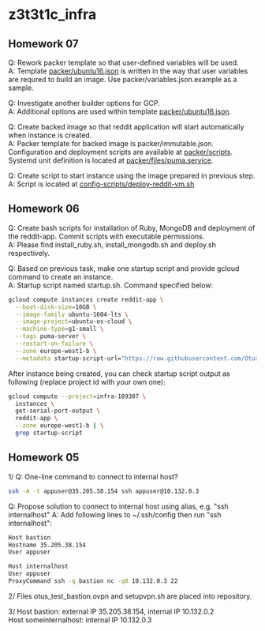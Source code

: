 # z3t3t1c_infra

## Homework 07
Q: Rework packer template so that user-defined variables will be used.  
A: Template [packer/ubuntu16.json](/packer/ubuntu16.json) is written in the way that user variables are requred to build an image. Use packer/variables.json.example as a sample.  
   
Q: Investigate another builder options for GCP.  
A: Additional options are used within template [packer/ubuntu16.json](/packer/ubuntu16.json).   
   
Q: Create backed image so that reddit application will start automatically when instance is created.  
A: Packer template for backed image is packer/immutable.json. Configuration and deployment scripts are available at [packer/scripts](packer/scripts). Systemd unit definition is located at [packer/files/puma.service](packer/files/puma.service).  

Q: Create script to start instance using the image prepared in previous step.  
A: Script is located at [config-scripts/deploy-reddit-vm.sh](config-scripts/deploy-reddit-vm.sh)   
  
## Homework 06
Q: Create bash scripts for installation of Ruby, MongoDB and deployment of the reddit-app. Commit scripts with executable permissions.  
A: Please find install_ruby.sh, install_mongodb.sh and deploy.sh respectively.

Q: Based on previous task, make one startup script and provide gcloud command to create an instance.  
A: Startup script named startup.sh. Command specified below:
```bash
gcloud compute instances create reddit-app \
  --boot-disk-size=10GB \
  --image-family ubuntu-1604-lts \
  --image-project=ubuntu-os-cloud \
  --machine-type=g1-small \
  --tags puma-server \
  --restart-on-failure \
  --zone europe-west1-b \
  --metadata startup-script-url="https://raw.githubusercontent.com/Otus-DevOps-2017-11/z37371c_infra/Infra-2/startup.sh"
```
After instance being created, you can check startup script output as following (replace project id with your own one):
```bash
gcloud compute --project=infra-189307 \  
  instances \ 
  get-serial-port-output \ 
  reddit-app \
  --zone europe-west1-b | \
  grep startup-script
```

## Homework 05
1/
Q: One-line command to connect to internal host?
```bash
ssh -A -t appuser@35.205.38.154 ssh appuser@10.132.0.3
```

Q: Propose solution to connect to internal host using alias, e.g. "ssh internalhost" 
A: Add following lines to ~/.ssh/config then run "ssh internalhost":
```bash
Host bastion
Hostname 35.205.38.154
User appuser

Host internalhost
User appuser
ProxyCommand ssh -q bastion nc -q0 10.132.0.3 22
```
2/
Files otus_test_bastion.ovpn and setupvpn.sh are placed into repository.  

3/
Host bastion: external IP 35.205.38.154, internal IP 10.132.0.2  
Host someinternalhost: internal IP 10.132.0.3



